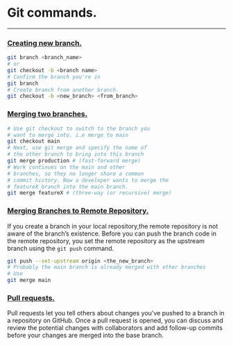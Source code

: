 # Git commands.
___
### <u>Creating new branch.</u>
```bash
git branch <branch_name>
# or
git checkout -b <branch name>
# Confirm the branch you're in
git branch
# Create branch from another branch.
git checkout -b <new_branch> <from_branch>
```
### <u>Merging two branches.</u>
```bash
# Use git checkout to switch to the branch you 
# want to merge into. i.e merge to main
git checkout main
# Next, use git merge and specify the name of 
# the other branch to bring into this branch
git merge production # (fast-forward merge)
# Work continues on the main and other 
# branches, so they no longer share a common
# commit history. Now a developer wants to merge the 
# featureX branch into the main branch.
git merge featureX # (three-way (or recursive) merge)
```
### <u>Merging Branches to Remote Repository.</u>
If you create a branch in your local repository,the 
remote repository is not aware of the branch’s existence. 
Before you can push the branch code in the remote repository, 
you set the remote repository as the upstream branch using 
the ``git push`` command.
```bash
git push --set-upstream origin <the_new_branch>
# Probably the main branch is already merged with other branches
# Use
git merge main
```
### <u>Pull requests.</u>
Pull requests let you tell others about changes you've 
pushed to a branch in a repository on GitHub. 
Once a pull request is opened, you can discuss and review the 
potential changes with collaborators and add follow-up commits 
before your changes are merged into the base branch.


